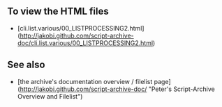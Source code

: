 To view the HTML files
----------------------

* [cli.list.various/00_LISTPROCESSING2.html]
  (http://jakobi.github.com/script-archive-doc/cli.list.various/00_LISTPROCESSING2.html)


See also
--------

* [the archive's documentation overview / filelist page]
  (http://jakobi.github.com/script-archive-doc/
  "Peter's Script-Archive Overview and Filelist")

